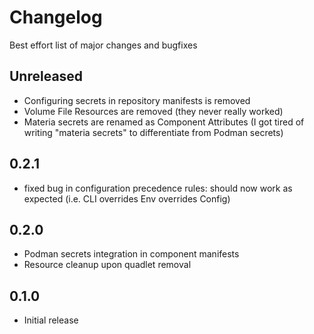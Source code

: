 # Changelog

Best effort list of major changes and bugfixes

## Unreleased
- Configuring secrets in repository manifests is removed
- Volume File Resources are removed (they never really worked)
- Materia secrets are renamed as Component Attributes (I got tired of writing "materia secrets" to differentiate from Podman secrets)

## 0.2.1
- fixed bug in configuration precedence rules: should now work as expected (i.e. CLI overrides Env overrides Config)

## 0.2.0
- Podman secrets integration in component manifests
- Resource cleanup upon quadlet removal

## 0.1.0
- Initial release
